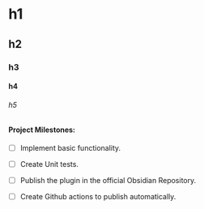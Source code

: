 # h1
## h2
### h3
#### h4
###### h5
#### Project Milestones:
- [ ] Implement basic functionality.
- [ ] Create Unit tests.
- [ ] Publish the plugin in the official Obsidian Repository.
- [ ] Create Github actions to publish automatically.

